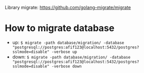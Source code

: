 Library migrate: https://github.com/golang-migrate/migrate

# How to migrate database

- up: `$ migrate -path database/migration/ -database "postgresql://postgres:afif123@localhost:5432/postgres?sslmode=disable" -verbose up`
- down: `$ migrate -path database/migration/ -database "postgresql://postgres:afif123@localhost:5432/postgres?sslmode=disable" -verbose down`